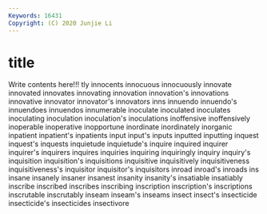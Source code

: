 ```yaml
---
Keywords: 16431
Copyright: (C) 2020 Junjie Li
---
```


# title

Write contents here!!!
tly 
innocents 
innocuous 
innocuously 
innovate 
innovated 
innovates 
innovating 
innovation
innovation's 
innovations 
innovative 
innovator 
innovator's 
innovators 
inns 
innuendo 
innuendo's 
innuendoes
innuendos 
innumerable 
inoculate 
inoculated 
inoculates 
inoculating 
inoculation 
inoculation's 
inoculations 
inoffensive
inoffensively 
inoperable 
inoperative 
inopportune 
inordinate 
inordinately 
inorganic 
inpatient 
inpatient's 
inpatients
input 
input's 
inputs 
inputted 
inputting 
inquest 
inquest's 
inquests 
inquietude 
inquietude's
inquire 
inquired 
inquirer 
inquirer's 
inquirers 
inquires 
inquiries 
inquiring 
inquiringly 
inquiry
inquiry's 
inquisition 
inquisition's 
inquisitions 
inquisitive 
inquisitively 
inquisitiveness 
inquisitiveness's 
inquisitor 
inquisitor's
inquisitors 
inroad 
inroad's 
inroads 
ins 
insane 
insanely 
insaner 
insanest 
insanity
insanity's 
insatiable 
insatiably 
inscribe 
inscribed 
inscribes 
inscribing 
inscription 
inscription's 
inscriptions
inscrutable 
inscrutably 
inseam 
inseam's 
inseams 
insect 
insect's 
insecticide 
insecticide's 
insecticides
insectivore 
